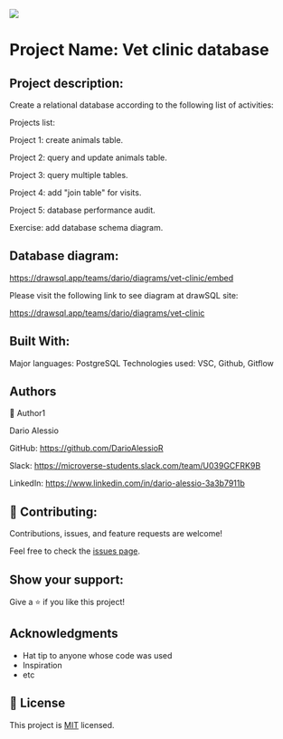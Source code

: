 ![](https://img.shields.io/badge/Microverse-blueviolet)

# Project Name: Vet clinic database

## Project description:
Create a relational database according to the following list of activities:

Projects list:

Project 1: create animals table.

Project 2: query and update animals table.

Project 3: query multiple tables.

Project 4: add "join table" for visits.

Project 5: database performance audit.

Exercise: add database schema diagram.

## Database diagram:

https://drawsql.app/teams/dario/diagrams/vet-clinic/embed

Please visit the following link to see diagram at drawSQL site:

https://drawsql.app/teams/dario/diagrams/vet-clinic

## Built With:
Major languages: PostgreSQL
Technologies used: VSC, Github, Gitflow

##  Authors
👤 Author1

Dario Alessio

GitHub: https://github.com/DarioAlessioR

Slack: https://microverse-students.slack.com/team/U039GCFRK9B

LinkedIn: https://www.linkedin.com/in/dario-alessio-3a3b7911b

## 🤝 Contributing:

Contributions, issues, and feature requests are welcome!

Feel free to check the [issues page](../../issues/).

## Show your support:

Give a ⭐️ if you like this project!

## Acknowledgments

- Hat tip to anyone whose code was used
- Inspiration
- etc

## 📝 License

This project is [MIT](./MIT.md) licensed.
